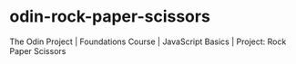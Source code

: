 # odin-rock-paper-scissors
The Odin Project | Foundations Course | JavaScript Basics | Project: Rock Paper Scissors
